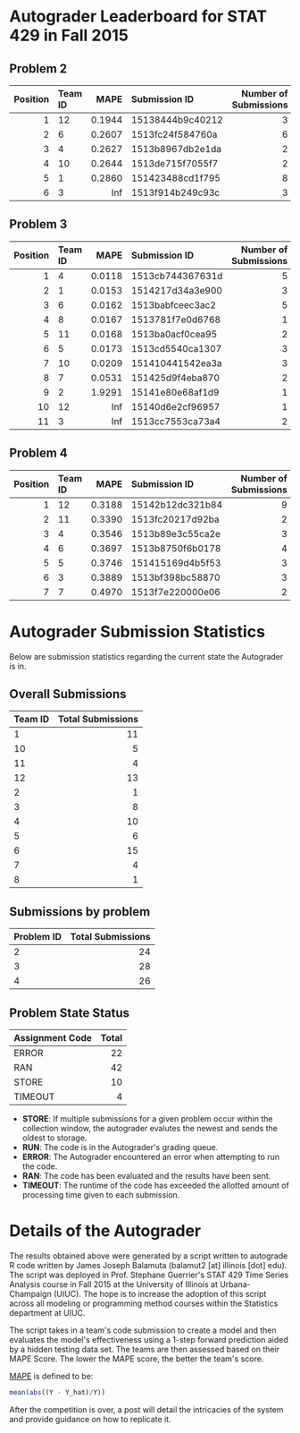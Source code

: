 Autograder Leaderboard for STAT 429 in Fall 2015
================================================

Problem 2
---------

|  Position| Team ID |    MAPE| Submission ID    |  Number of Submissions|
|---------:|:--------|-------:|:-----------------|----------------------:|
|         1| 12      |  0.1944| 15138444b9c40212 |                      3|
|         2| 6       |  0.2607| 1513fc24f584760a |                      6|
|         3| 4       |  0.2627| 1513b8967db2e1da |                      2|
|         4| 10      |  0.2644| 1513de715f7055f7 |                      2|
|         5| 1       |  0.2860| 151423488cd1f795 |                      8|
|         6| 3       |     Inf| 1513f914b249c93c |                      3|

Problem 3
---------

|  Position| Team ID |    MAPE| Submission ID    |  Number of Submissions|
|---------:|:--------|-------:|:-----------------|----------------------:|
|         1| 4       |  0.0118| 1513cb744367631d |                      5|
|         2| 1       |  0.0153| 1514217d34a3e900 |                      3|
|         3| 6       |  0.0162| 1513babfceec3ac2 |                      5|
|         4| 8       |  0.0167| 1513781f7e0d6768 |                      1|
|         5| 11      |  0.0168| 1513ba0acf0cea95 |                      2|
|         6| 5       |  0.0173| 1513cd5540ca1307 |                      3|
|         7| 10      |  0.0209| 151410441542ea3a |                      3|
|         8| 7       |  0.0531| 151425d9f4eba870 |                      2|
|         9| 2       |  1.9291| 15141e80e68af1d9 |                      1|
|        10| 12      |     Inf| 15140d6e2cf96957 |                      1|
|        11| 3       |     Inf| 1513cc7553ca73a4 |                      2|

Problem 4
---------

|  Position| Team ID |    MAPE| Submission ID    |  Number of Submissions|
|---------:|:--------|-------:|:-----------------|----------------------:|
|         1| 12      |  0.3188| 15142b12dc321b84 |                      9|
|         2| 11      |  0.3390| 1513fc20217d92ba |                      2|
|         3| 4       |  0.3546| 1513b89e3c55ca2e |                      3|
|         4| 6       |  0.3697| 1513b8750f6b0178 |                      4|
|         5| 5       |  0.3746| 151415169d4b5f53 |                      3|
|         6| 3       |  0.3889| 1513bf398bc58870 |                      3|
|         7| 7       |  0.4970| 1513f7e220000e06 |                      2|

Autograder Submission Statistics
================================

Below are submission statistics regarding the current state the Autograder is in.

Overall Submissions
-------------------

| Team ID |  Total Submissions|
|:--------|------------------:|
| 1       |                 11|
| 10      |                  5|
| 11      |                  4|
| 12      |                 13|
| 2       |                  1|
| 3       |                  8|
| 4       |                 10|
| 5       |                  6|
| 6       |                 15|
| 7       |                  4|
| 8       |                  1|

Submissions by problem
----------------------

| Problem ID |  Total Submissions|
|:-----------|------------------:|
| 2          |                 24|
| 3          |                 28|
| 4          |                 26|

Problem State Status
--------------------

| Assignment Code |  Total|
|:----------------|------:|
| ERROR           |     22|
| RAN             |     42|
| STORE           |     10|
| TIMEOUT         |      4|

-   **STORE**: If multiple submissions for a given problem occur within the collection window, the autograder evalutes the newest and sends the oldest to storage.
-   **RUN**: The code is in the Autograder's grading queue.
-   **ERROR**: The Autograder encountered an error when attempting to run the code.
-   **RAN**: The code has been evaluated and the results have been sent.
-   **TIMEOUT**: The runtime of the code has exceeded the allotted amount of processing time given to each submission.

Details of the Autograder
=========================

The results obtained above were generated by a script written to autograde R code written by James Joseph Balamuta (balamut2 [at] illinois [dot] edu). The script was deployed in Prof. Stephane Guerrier's STAT 429 Time Series Analysis course in Fall 2015 at the University of Illinois at Urbana-Champaign (UIUC). The hope is to increase the adoption of this script across all modeling or programming method courses within the Statistics department at UIUC.

The script takes in a team's code submission to create a model and then evaluates the model's effectiveness using a 1-step forward prediction aided by a hidden testing data set. The teams are then assessed based on their MAPE Score. The lower the MAPE score, the better the team's score.

[MAPE](https://en.wikipedia.org/wiki/Mean_absolute_percentage_error) is defined to be:

``` r
mean(abs((Y - Y_hat)/Y))
```

After the competition is over, a post will detail the intricacies of the system and provide guidance on how to replicate it.
